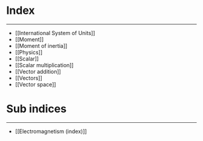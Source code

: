 # Index
---
- [[International System of Units]]
- [[Moment]]
- [[Moment of inertia]]
- [[Physics]]
- [[Scalar]]
- [[Scalar multiplication]]
- [[Vector addition]]
- [[Vectors]]
- [[Vector space]]

# Sub indices
---
- [[Electromagnetism (index)]]